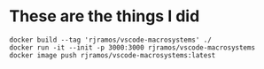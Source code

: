 # These are the things I did
```
docker build --tag 'rjramos/vscode-macrosystems' ./
docker run -it --init -p 3000:3000 rjramos/vscode-macrosystems
docker image push rjramos/vscode-macrosystems:latest
```

